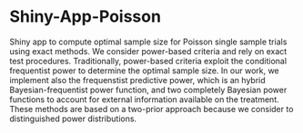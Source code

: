 # Shiny-App-Poisson
Shiny app to compute optimal sample size for Poisson single sample trials using exact methods.
We consider power-based criteria and rely on exact test procedures. 
Traditionally, power-based criteria exploit the conditional frequentist power to determine the optimal sample size. 
In our work, we implement also the frequenstist predictive power, which is an hybrid Bayesian-frequentist power function, and two completely Bayesian power functions to account for external information available on the treatment.
These methods are based on a two-prior approach because we consider to distinguished power distributions.

